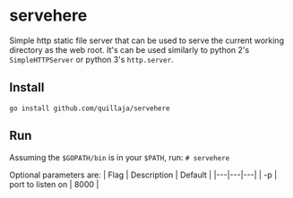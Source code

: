 # servehere
Simple http static file server that can be used to serve the current working directory as the web root. 
It's can be used similarly to python 2's `SimpleHTTPServer` or python 3's `http.server`.

## Install
`go install github.com/quillaja/servehere`

## Run
Assuming the `$GOPATH/bin` is in your `$PATH`, run:
`# servehere`

Optional parameters are:
| Flag | Description | Default |
|---|---|---|
| -p | port to listen on | 8000 |
